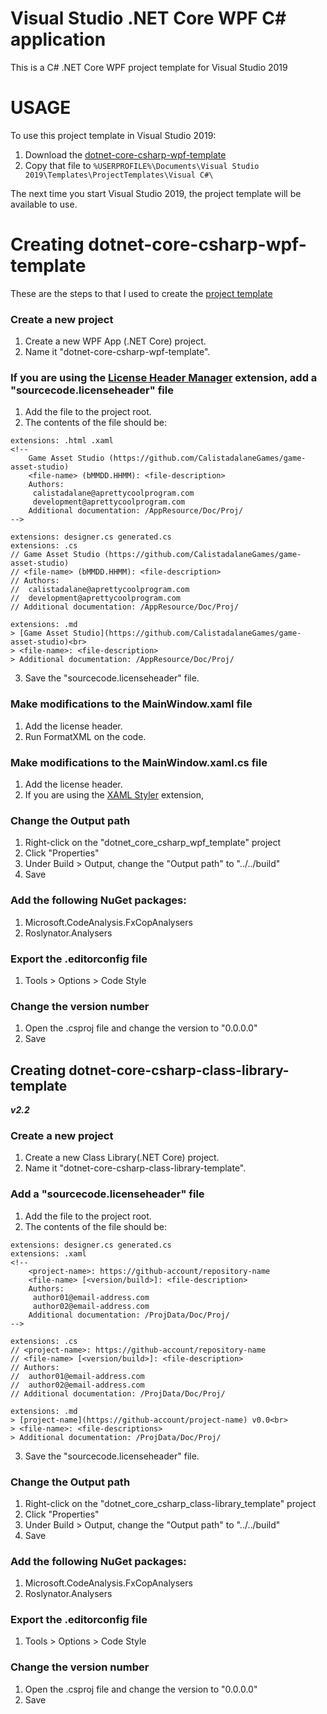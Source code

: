 # Visual Studio .NET Core WPF C# application
This is a C# .NET Core WPF project template for Visual Studio 2019

# USAGE
To use this project template in Visual Studio 2019:
1. Download the [dotnet-core-csharp-wpf-template](template/visual-studio/csharp/dotnet-core-csharp-wpf-template/export/dotnet-core-csharp-wpf-template.zip)
2. Copy that file to `%USERPROFILE%\Documents\Visual Studio 2019\Templates\ProjectTemplates\Visual C#\`

The next time you start Visual Studio 2019, the project template will be available to use.

# Creating dotnet-core-csharp-wpf-template
These are the steps to that I used to create the [project template](template/visual-studio/csharp/dotnet-core-csharp-wpf-template/src)

### Create a new project
1. Create a new WPF App (.NET Core) project.
2. Name it "dotnet-core-csharp-wpf-template".

### If you are using the [License Header Manager](https://marketplace.visualstudio.com/items?itemName=StefanWenig.LicenseHeaderManager) extension, add a "sourcecode.licenseheader" file
1. Add the file to the project root.
2. The contents of the file should be:
```
﻿extensions: .html .xaml
<!--
	Game Asset Studio (https://github.com/CalistadalaneGames/game-asset-studio)
	<file-name> (bMMDD.HHMM): <file-description>
	Authors:
	 calistadalane@aprettycoolprogram.com
	 development@aprettycoolprogram.com
	Additional documentation: /AppResource/Doc/Proj/
-->

extensions: designer.cs generated.cs
extensions: .cs
// Game Asset Studio (https://github.com/CalistadalaneGames/game-asset-studio)
// <file-name> (bMMDD.HHMM): <file-description>
// Authors:
//	calistadalane@aprettycoolprogram.com
//	development@aprettycoolprogram.com
// Additional documentation: /AppResource/Doc/Proj/

extensions: .md
> [Game Asset Studio](https://github.com/CalistadalaneGames/game-asset-studio)<br>
> <file-name>: <file-description>
> Additional documentation: /AppResource/Doc/Proj/

```
3. Save the "sourcecode.licenseheader" file.

### Make modifications to the MainWindow.xaml file
1. Add the license header.
2. Run FormatXML on the code.

### Make modifications to the MainWindow.xaml.cs file
1. Add the license header.
2. If you are using the [XAML Styler](https://marketplace.visualstudio.com/items?itemName=TeamXavalon.XAMLStyler) extension, 

### Change the Output path
1. Right-click on the "dotnet_core_csharp_wpf_template" project
2. Click "Properties"
3. Under Build > Output, change the "Output path" to "../../build"
4. Save

### Add the following NuGet packages:
1. Microsoft.CodeAnalysis.FxCopAnalysers
2. Roslynator.Analysers

### Export the .editorconfig file
1. Tools > Options > Code Style

### Change the version number
1. Open the .csproj file and change the version to "0.0.0.0"
2. Save

## Creating dotnet-core-csharp-class-library-template
***v2.2***

### Create a new project
1. Create a new Class Library(.NET Core) project.
2. Name it "dotnet-core-csharp-class-library-template".

### Add a "sourcecode.licenseheader" file
1. Add the file to the project root.
2. The contents of the file should be:
```
extensions: designer.cs generated.cs
extensions: .xaml
<!--
    <project-name>: https://github-account/repository-name
    <file-name> [<version/build>]: <file-description>
    Authors:
     author01@email-address.com
     author02@email-address.com
    Additional documentation: /ProjData/Doc/Proj/
-->

extensions: .cs
// <project-name>: https://github-account/repository-name
// <file-name> [<version/build>]: <file-description>
// Authors:
//  author01@email-address.com
//  author02@email-address.com
// Additional documentation: /ProjData/Doc/Proj/

extensions: .md
> [project-name](https://github-account/project-name) v0.0<br>
> <file-name>: <file-descriptions>
> Additional documentation: /ProjData/Doc/Proj/
```
3. Save the "sourcecode.licenseheader" file.

### Change the Output path
1. Right-click on the "dotnet_core_csharp_class-library_template" project
2. Click "Properties"
3. Under Build > Output, change the "Output path" to "../../build"
4. Save

### Add the following NuGet packages:
1. Microsoft.CodeAnalysis.FxCopAnalysers
2. Roslynator.Analysers

### Export the .editorconfig file
1. Tools > Options > Code Style

### Change the version number
1. Open the .csproj file and change the version to "0.0.0.0"
2. Save